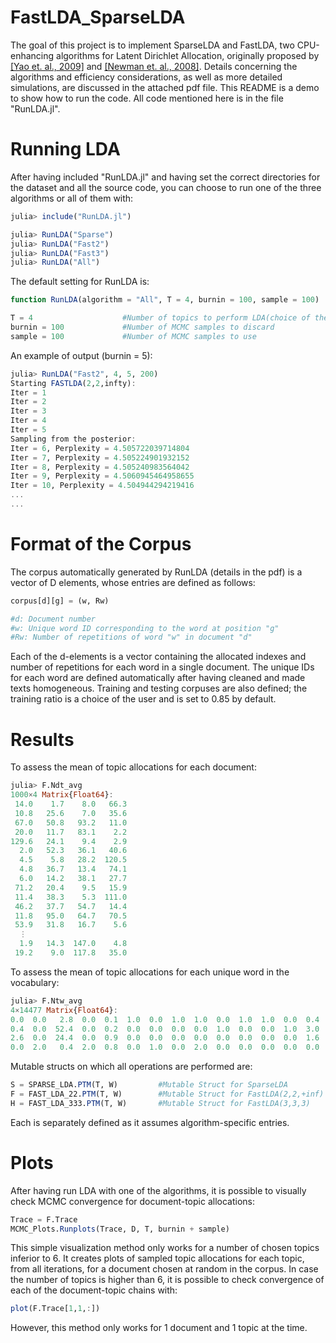 # FastLDA_SparseLDA
The goal of this project is to implement SparseLDA and FastLDA, two CPU-enhancing algorithms for Latent Dirichlet Allocation, originally proposed by [[Yao et. al., 2009]](https://www.researchgate.net/publication/221653450_Efficient_methods_for_topic_model_inference_on_streaming_document_collections) and [[Newman et. al., 2008]](https://www.researchgate.net/publication/221653277_Fast_collapsed_Gibbs_sampling_for_latent_Dirichlet_allocation). 
Details concerning the algorithms and efficiency considerations, as well as more detailed simulations, are discussed in the attached pdf file.
This README is a demo to show how to run the code. All code mentioned here is in the file "RunLDA.jl". 

 # Running LDA
 After having included "RunLDA.jl" and having set the correct directories for the dataset and all the source code, you can choose to run one of the three algorithms or all of them with: 
```julia
julia> include("RunLDA.jl")

julia> RunLDA("Sparse") 
julia> RunLDA("Fast2")
julia> RunLDA("Fast3")
julia> RunLDA("All")
```
The default setting for RunLDA is: 
```julia
function RunLDA(algorithm = "All", T = 4, burnin = 100, sample = 100)

T = 4                    #Number of topics to perform LDA(choice of the implementer) 
burnin = 100             #Number of MCMC samples to discard 
sample = 100             #Number of MCMC samples to use
```

An example of output (burnin = 5): 
```julia
julia> RunLDA("Fast2", 4, 5, 200)
Starting FASTLDA(2,2,infty):
Iter = 1
Iter = 2
Iter = 3
Iter = 4
Iter = 5
Sampling from the posterior:
Iter = 6, Perplexity = 4.505722039714804
Iter = 7, Perplexity = 4.505224901932152
Iter = 8, Perplexity = 4.505240983564042
Iter = 9, Perplexity = 4.5060945464958655
Iter = 10, Perplexity = 4.504944294219416
...
...
```
# Format of the Corpus
The corpus automatically generated by RunLDA (details in the pdf) is a vector of D elements, whose entries are defined as follows: 
```julia
corpus[d][g] = (w, Rw)

#d: Document number
#w: Unique word ID corresponding to the word at position "g"
#Rw: Number of repetitions of word "w" in document "d"
```
 Each of the d-elements is a vector containing the allocated indexes and number of repetitions for each word in a single document. The unique IDs for each word are defined automatically after having cleaned and made texts homogeneous. Training and testing corpuses are also defined; the training ratio is a choice of the user and is set to 0.85 by default. 
 # Results
 To assess the mean of topic allocations for each document: 
 ```julia
julia> F.Ndt_avg
1000×4 Matrix{Float64}:    
  14.0    1.7    8.0   66.3
  10.8   25.6    7.0   35.6
  67.0   50.8   93.2   11.0
  20.0   11.7   83.1    2.2
 129.6   24.1    9.4    2.9
   2.0   52.3   36.1   40.6
   4.5    5.8   28.2  120.5
   4.8   36.7   13.4   74.1
   6.0   14.2   38.1   27.7
  71.2   20.4    9.5   15.9
  11.4   38.3    5.3  111.0
  46.2   37.7   54.7   14.4
  11.8   95.0   64.7   70.5
  53.9   31.8   16.7    5.6
   ⋮
   1.9   14.3  147.0    4.8
  19.2    9.0  117.8   35.0
```
To assess the mean of topic allocations for each unique word in the vocabulary: 
 ```julia
julia> F.Ntw_avg
4×14477 Matrix{Float64}:
 0.0  0.0   2.8  0.0  0.1  1.0  0.0  1.0  1.0  0.0  1.0  1.0  0.0  0.4  0.0  …  0.2  2.0  1.0  0.0  0.1  0.0  0.5  1.0  1.8  0.0  0.0  0.0  0.2  0.3  0.0       
 0.4  0.0  52.4  0.0  0.2  0.0  0.0  0.0  0.0  1.0  0.0  0.0  1.0  3.0  0.0     0.0  0.0  0.0  0.0  1.0  0.0  1.0  0.0  0.0  2.0  2.0  0.0  1.0  1.2  1.0
 2.6  0.0  24.4  0.0  0.9  0.0  0.0  0.0  0.0  0.0  0.0  0.0  0.0  1.6  0.0     0.3  0.0  0.0  1.0  0.5  0.0  0.5  0.0  0.1  0.0  0.0  3.0  0.0  0.0  0.0       
 0.0  2.0   0.4  2.0  0.8  0.0  1.0  0.0  2.0  0.0  0.0  0.0  0.0  0.0  0.0     1.5  0.0  0.0  0.0  0.4  2.0  0.0  0.0  0.1  0.0  0.0  0.0  0.8  0.5  0.0
 ```
Mutable structs on which all operations are performed are: 
```julia
S = SPARSE_LDA.PTM(T, W)         #Mutable Struct for SparseLDA
F = FAST_LDA_22.PTM(T, W)        #Mutable Struct for FastLDA(2,2,+inf)
H = FAST_LDA_333.PTM(T, W)       #Mutable Struct for FastLDA(3,3,3)
 ```
Each is separately defined as it assumes algorithm-specific entries. 
# Plots
After having run LDA with one of the algorithms, it is possible to visually check MCMC convergence for document-topic allocations: 
 ```julia
Trace = F.Trace
MCMC_Plots.Runplots(Trace, D, T, burnin + sample)
 ```
This simple visualization method only works for a number of chosen topics inferior to 6. It creates plots of sampled topic allocations for each topic, from all iterations, for a document chosen at random in the corpus. In case the number of topics is higher than 6, it is possible to check convergence of each of the document-topic chains with: 
 ```julia
plot(F.Trace[1,1,:])
 ```
However, this method only works for 1 document and 1 topic at the time. 
